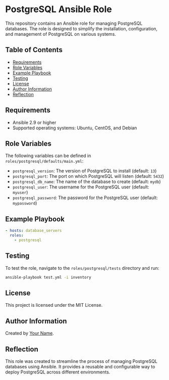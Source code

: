 # PostgreSQL Ansible Role

This repository contains an Ansible role for managing PostgreSQL databases. The role is designed to simplify the installation, configuration, and management of PostgreSQL on various systems.

## Table of Contents

- [Requirements](#requirements)
- [Role Variables](#role-variables)
- [Example Playbook](#example-playbook)
- [Testing](#testing)
- [License](#license)
- [Author Information](#author-information)
- [Reflection](#reflection)

## Requirements

- Ansible 2.9 or higher
- Supported operating systems: Ubuntu, CentOS, and Debian

## Role Variables

The following variables can be defined in `roles/postgresql/defaults/main.yml`:

- `postgresql_version`: The version of PostgreSQL to install (default: `13`)
- `postgresql_port`: The port on which PostgreSQL will listen (default: `5432`)
- `postgresql_db_name`: The name of the database to create (default: `mydb`)
- `postgresql_user`: The username for the PostgreSQL user (default: `myuser`)
- `postgresql_password`: The password for the PostgreSQL user (default: `mypassword`)

## Example Playbook

```yaml
- hosts: database_servers
  roles:
    - postgresql
```

## Testing

To test the role, navigate to the `roles/postgresql/tests` directory and run:

```bash
ansible-playbook test.yml -i inventory
```

## License

This project is licensed under the MIT License.

## Author Information

Created by [Your Name](https://github.com/yourusername).

## Reflection

This role was created to streamline the process of managing PostgreSQL databases using Ansible. It provides a reusable and configurable way to deploy PostgreSQL across different environments.